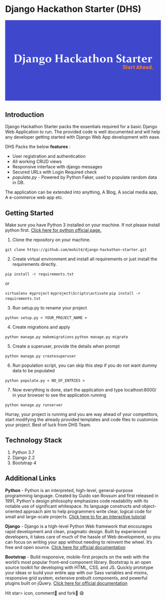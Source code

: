 # Django Hackathon Starter (DHS)

![](dhs_img.png)

## Introduction

Django Hackathon Starter packs the essentials required for a basic Django Web Application to run.
The provided code is well documented and will help any developer getting started with Django Web App development with ease.

DHS Packs the below **features** :
* User registration and authentication
* All working CRUD views
* Responsive interface with django messages
* Secured URLs with Login Required check
* _populate.py_ - Powered by Python Faker, used to populate random data in DB.

The application can be extended into anything, A Blog, A social media app, A e-commerce web app etc.

## Getting Started

Make sure you have Python 3 installed on your machine.
If not please install python first. [Click here for python official page.](https://www.python.org/downloads/)

1. Clone the repository on your machine.

```git clone https://github.com/mohit4/django-hackathon-starter.git```

2. Create virtual environment and install all requirements or just install the requirements directly.

```pip install -r requirements.txt```

or

```virtualenv myproject```
```myproject\Scripts\activate```
```pip install -r requirements.txt```

3. Run setup.py to rename your project

```python setup.py < YOUR_PROJECT_NAME >```

4. Create migrations and apply

```python manage.py makemigrations```
```python manage.py migrate```

5. Create a superuser, provide the details when prompt

```python manage.py createsuperuser```

6. Run population script, you can skip this step if you do not want dummy data to be populated

```python populate.py < NO_OF_ENTRIES >```

7. Now everything is done, start the application and type localhost:8000/ in your browser to see the application running

```python manage.py runserver```

Hurray, your project is running and you are way ahead of your competitors, start modifying the already provided templates and code files to customize your project. Best of luck from DHS Team.

## Technology Stack

1. Python 3.7
2. Django 2.2
3. Bootstrap 4

## Additional Links

**Python** - Python is an interpreted, high-level, general-purpose programming language. Created by Guido van Rossum and first released in 1991, Python's design philosophy emphasizes code readability with its notable use of significant whitespace. Its language constructs and object-oriented approach aim to help programmers write clear, logical code for small and large-scale projects. [Click here to for an interactive tutorial](https://www.codecademy.com/learn/learn-python)

**Django** - Django is a high-level Python Web framework that encourages rapid development and clean, pragmatic design. Built by experienced developers, it takes care of much of the hassle of Web development, so you can focus on writing your app without needing to reinvent the wheel. It’s free and open source. [Click here for official documentation](https://docs.djangoproject.com/en/2.2/)

**Bootstrap** - Build responsive, mobile-first projects on the web with the world’s most popular front-end component library. Bootstrap is an open source toolkit for developing with HTML, CSS, and JS. Quickly prototype your ideas or build your entire app with our Sass variables and mixins, responsive grid system, extensive prebuilt components, and powerful plugins built on jQuery. [Click here for official documentation](https://getbootstrap.com/docs/4.3/getting-started/introduction/)

Hit star:star: icon, comment:speech_balloon: and fork:fork_and_knife:
:smile: